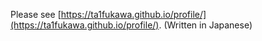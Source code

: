 Please see [https://ta1fukawa.github.io/profile/](https://ta1fukawa.github.io/profile/). (Written in Japanese)
